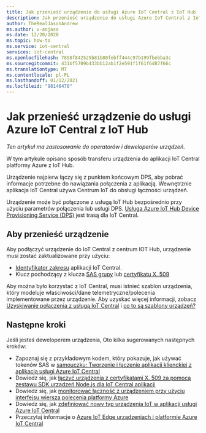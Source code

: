 ```yaml
---
title: Jak przenieść urządzenie do usługi Azure IoT Central z IoT Hub
description: Jak przenieść urządzenie do usługi Azure IoT Central z IoT Hub
author: TheRealJasonAndrew
ms.author: v-anjaso
ms.date: 12/20/2020
ms.topic: how-to
ms.service: iot-central
services: iot-central
ms.openlocfilehash: 7898f842529b81b80febff444c97b199fbebba3c
ms.sourcegitcommit: 431bf5709b433bb12ab1f2e591f1f61f6d87f66c
ms.translationtype: MT
ms.contentlocale: pl-PL
ms.lasthandoff: 01/12/2021
ms.locfileid: "98146470"
---
```

# <a name="how-to-transfer-a-device-to-azure-iot-central-from-iot-hub"></a>Jak przenieść urządzenie do usługi Azure IoT Central z IoT Hub

*Ten artykuł ma zastosowanie do operatorów i deweloperów urządzeń.*  

W tym artykule opisano sposób transferu urządzenia do aplikacji IoT Central platformy Azure z IoT Hub. 

Urządzenie najpierw łączy się z punktem końcowym DPS, aby pobrać informacje potrzebne do nawiązania połączenia z aplikacją. Wewnętrznie aplikacja IoT Central używa Centrum IoT do obsługi łączności urządzeń.  

Urządzenie może być połączone z usługą IoT Hub bezpośrednio przy użyciu parametrów połączenia lub usługi DPS. [Usługa Azure IoT Hub Device Provisioning Service (DPS)](../../iot-dps/about-iot-dps.md) jest trasą dla IoT Central.

## <a name="to-move-the-device"></a>Aby przenieść urządzenie

Aby podłączyć urządzenie do IoT Central z centrum IOT Hub, urządzenie musi zostać zaktualizowane przy użyciu:

* [Identyfikator zakresu](../../iot-dps/concepts-service.md) aplikacji IoT Central.
* Klucz pochodzący z klucza [SAS grupy](concepts-get-connected.md) lub [certyfikatu X. 509](../../iot-hub/iot-hub-x509ca-overview.md)

Aby można było korzystać z IoT Central, musi istnieć szablon urządzenia, który modeluje właściwości/dane telemetryczne/polecenia implementowane przez urządzenie. Aby uzyskać więcej informacji, zobacz [Uzyskiwanie połączenia z usługą IoT Central](concepts-get-connected.md) i [co to są szablony urządzeń?](concepts-device-templates.md)

## <a name="next-steps"></a>Następne kroki

Jeśli jesteś deweloperem urządzenia, Oto kilka sugerowanych następnych kroków:

- Zapoznaj się z przykładowym kodem, który pokazuje, jak używać tokenów SAS w [samouczku: Tworzenie i łączenie aplikacji klienckiej z aplikacją usługi Azure IoT Central](tutorial-connect-device.md)
- Dowiedz się, jak [łączyć urządzenia z certyfikatami X. 509 za pomocą zestawu SDK urządzeń Node.js dla IoT Central aplikacji](how-to-connect-devices-x509.md)
- Dowiedz się, jak [monitorować łączność z urządzeniem przy użyciu interfejsu wiersza polecenia platformy Azure](./howto-monitor-devices-azure-cli.md)
- Dowiedz się, jak [zdefiniować nowy typ urządzenia IoT w aplikacji usługi Azure IoT Central](./howto-set-up-template.md)
- Przeczytaj informacje o [Azure IoT Edge urządzeniach i platformie Azure IoT Central](./concepts-iot-edge.md)